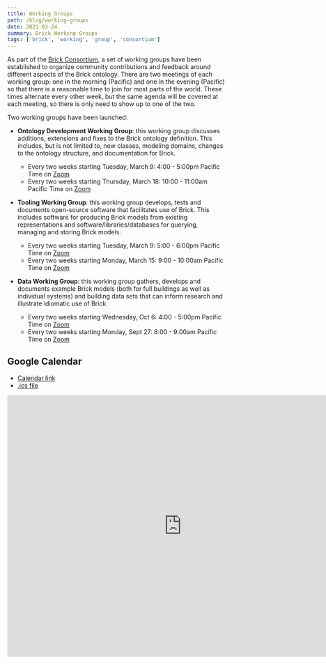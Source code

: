 ```yaml
---
title: Working Groups
path: /blog/working-groups
date: 2021-03-24
summary: Brick Working Groups
tags: ['brick', 'working', 'group', 'consortium']
---
```


As part of the [Brick Consortium](/consortium), a set of working groups have been established to organize community contributions and feedback around different aspects of the Brick ontology.
There are two meetings of each working group: one in the morning (Pacific) and one in the evening (Pacific) so that there is a reasonable time to join for most parts of the world. These times alternate every other week, but the same agenda will be covered at each meeting, so there is only need to show up to one of the two.

Two working groups have been launched:

- **Ontology Development Working Group**: this working group discusses additions, extensions and fixes to the Brick ontology definition. This includes, but is not limited to, new classes, modeling domains, changes to the ontology structure, and documentation for Brick.
    - Every two weeks starting Tuesday, March 9: 4:00 - 5:00pm Pacific Time on [Zoom](https://mines.zoom.us/j/94693900346?pwd=TlZSY3YzdmlRYWliN1dkc0lXMjRqUT09)
    - Every two weeks starting Thursday, March 18: 10:00 - 11:00am Pacific Time on [Zoom](https://mines.zoom.us/j/96202189880?pwd=VFdhUm5Ib2FQRzc1UEFldEpaUEgydz09)

- **Tooling Working Group**: this working group develops, tests and documents open-source software that facilitates use of Brick. This includes software for producing Brick models from existing representations and software/libraries/databases for  querying, managing and storing Brick models.
    - Every two weeks starting Tuesday, March 9: 5:00 - 6:00pm Pacific Time on [Zoom](https://mines.zoom.us/j/91453664604?pwd=YUVPbG5yS0IwZnVDK3liWlkrZHdnQT09)
    - Every two weeks starting Monday, March 15: 9:00 - 10:00am Pacific Time on [Zoom](https://mines.zoom.us/j/95499292212?pwd=ZVVGd1RFZXU5MVRPL2o2NU9sNGNKdz09)

- **Data Working Group**: this working group gathers, develops and documents example Brick models (both for full buildings as well as individual systems) and building data sets that can inform research and illustrate idiomatic use of Brick.
    - Every two weeks starting Wednesday, Oct 6: 4:00 - 5:00pm Pacific Time on [Zoom](https://mines.zoom.us/j/92482992122?pwd=OC84WnVDcW1BTEFNUGoyZ2ZWZHpNdz09)
    - Every two weeks starting Monday, Sept 27: 8:00 - 9:00am Pacific Time on [Zoom](https://mines.zoom.us/j/96983354945?pwd=cGJ5OWpTRnplandlOFQyd2tKWXB1UT09)


## Google Calendar

- [Calendar link](https://calendar.google.com/calendar/embed?src=vrjj76hu51bjue824bdo7ujucg%40group.calendar.google.com)
- [.ics file](https://calendar.google.com/calendar/ical/vrjj76hu51bjue824bdo7ujucg%40group.calendar.google.com/public/basic.ics)

<iframe src="https://calendar.google.com/calendar/embed?src=vrjj76hu51bjue824bdo7ujucg%40group.calendar.google.com" style="border: 0" width="800" height="600" frameborder="0" scrolling="no"></iframe>
